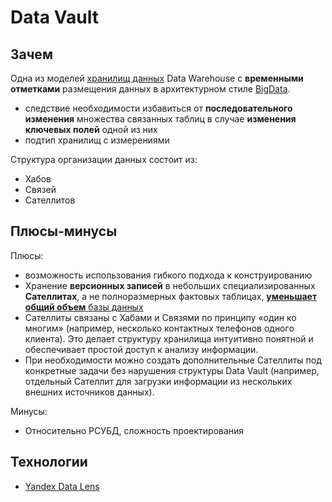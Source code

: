 # Data Vault

## Зачем

Одна из моделей [хранилищ данных](../../store.md) Data Warehouse с __временными отметками__ размещения данных в архитектурном стиле [BigData](../../style/bigdata.md).

- следствие необходимости избавиться от __последовательного изменения__ множества связанных таблиц в случае __изменения ключевых полей__ одной из них
- подтип хранилищ с измерениями

Структура организации данных состоит из:

- Хабов
- Связей
- Сателлитов

## Плюсы-минусы

Плюсы:

- возможность использования гибкого подхода к конструированию
- Хранение __версионных записей__ в небольших специализированных __Сателлитах__, а не полноразмерных фактовых таблицах, [__уменьшает общий объем__ базы данных](https://yandex.cloud/ru/docs/glossary/datavault)
- Сателлиты связаны с Хабами и Связями по принципу «один ко многим» (например, несколько контактных телефонов одного клиента). Это делает структуру хранилища интуитивно понятной и обеспечивает простой доступ к анализу информации.
- При необходимости можно создать дополнительные Сателлиты под конкретные задачи без нарушения структуры Data Vault (например, отдельный Сателлит для загрузки информации из нескольких внешних источников данных).

Минусы:

- Относительно РСУБД, сложность проектирования

## Технологии

- [Yandex Data Lens](../../../technology/store/yandex.data.lens.md)
